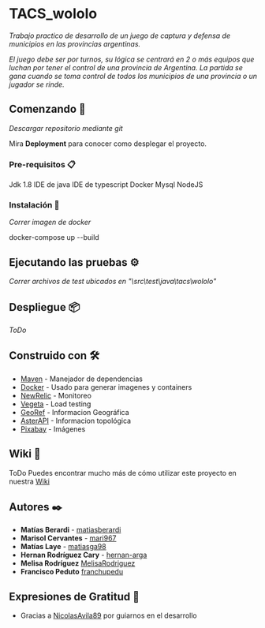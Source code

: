 # TACS_wololo

_Trabajo practico de desarrollo de un juego de captura y defensa de municipios en las provincias argentinas._

_El juego debe ser por turnos, su lógica se centrará en 2 o más equipos que luchan por tener el control de una provincia de Argentina. La partida se gana cuando se toma control de todos los municipios de una provincia o un jugador se rinde._

## Comenzando 🚀

_Descargar repositorio mediante git_

Mira **Deployment** para conocer como desplegar el proyecto.


### Pre-requisitos 📋

Jdk 1.8
IDE de java
IDE de typescript
Docker
Mysql
NodeJS



### Instalación 🔧

_Correr imagen de docker_

docker-compose up --build 



## Ejecutando las pruebas ⚙️

_Correr archivos de test ubicados en "\src\test\java\tacs\wololo"_


## Despliegue 📦

_ToDo_

## Construido con 🛠️


* [Maven](https://maven.apache.org/) - Manejador de dependencias
* [Docker](https://docker.com/) - Usado para generar imagenes y containers
* [NewRelic](https://newrelic.com/) - Monitoreo
* [Vegeta](https://github.com/tsenart/vegeta) - Load testing
* [GeoRef](https://datosgobar.github.io/georef-ar-api/) - Informacion Geográfica
* [AsterAPI](https://www.opentopodata.org/datasets/srtm/) - Informacion topológica
* [Pixabay](https://pixabay.com/api/docs/) - Imágenes

## Wiki 📖
ToDo
Puedes encontrar mucho más de cómo utilizar este proyecto en nuestra [Wiki](https://github.com/tu/proyecto/wiki)


## Autores ✒️


* **Matías Berardi**   - [matiasberardi](https://github.com/matiasberardi)
* **Marisol Cervantes**  - [mari967](https://github.com/mari967)
* **Matías Laye** - [matiasga98](https://github.com/Matiasga98)
* **Hernan Rodríguez Cary** - [hernan-arga](https://github.com/hernan-arga)
* **Melisa Rodríguez** [MelisaRodriguez](https://github.com/MelisaRodriguez)
* **Francisco Peduto** [franchupedu](https://github.com/franchupedu)


## Expresiones de Gratitud 🎁

* Gracias a [NicolasAvila89](https://github.com/nicolasAvila89) por guiarnos en el desarrollo

